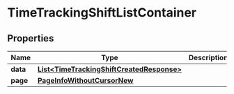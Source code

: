

# TimeTrackingShiftListContainer


## Properties

| Name | Type | Description | Notes |
|------------ | ------------- | ------------- | -------------|
|**data** | [**List&lt;TimeTrackingShiftCreatedResponse&gt;**](TimeTrackingShiftCreatedResponse.md) |  |  |
|**page** | [**PageInfoWithoutCursorNew**](PageInfoWithoutCursorNew.md) |  |  |



